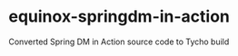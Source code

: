 equinox-springdm-in-action
==========================

Converted Spring DM in Action source code to Tycho build
